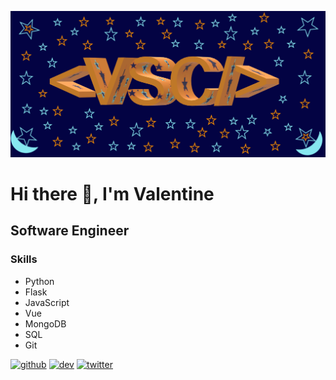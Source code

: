 ![Software Engineer](https://github.com/ValentineSean/ValentineSean/blob/main/my_logo2.png)

# Hi there 👋, I'm Valentine
## Software Engineer

### Skills
- Python
- Flask
- JavaScript
- Vue
- MongoDB
- SQL
- Git

[<img src='https://cdn.jsdelivr.net/npm/simple-icons@3.0.1/icons/github.svg' alt='github' height='40'>](https://github.com/ValentineSean)  [<img src='https://cdn.jsdelivr.net/npm/simple-icons@3.0.1/icons/dev-dot-to.svg' alt='dev' height='40'>](https://dev.to/valentinesean22)  [<img src='https://cdn.jsdelivr.net/npm/simple-icons@3.0.1/icons/twitter.svg' alt='twitter' height='40'>](https://twitter.com/valentinesean22)  

